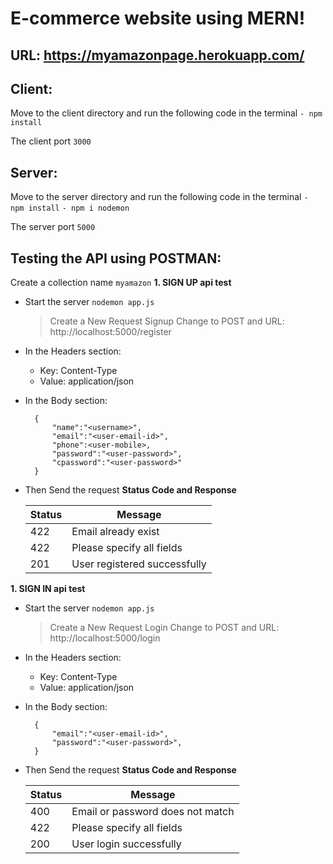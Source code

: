 # E-commerce website using MERN!
## URL: https://myamazonpage.herokuapp.com/

## Client:
Move to the client directory and run the following code in the terminal
`- npm install`

The client port `3000`

## Server:
Move to the server directory and run the following code in the terminal
`- npm install`
`- npm i nodemon`

The server port `5000`

## Testing the API using POSTMAN:
Create a collection name `myamazon`
**1. SIGN UP api test**
- Start the server `nodemon app.js`

    > Create a New Request Signup
    > Change to POST and URL: http://localhost:5000/register

- In the Headers section:
	- Key: Content-Type
	- Value: application/json

- In the Body section:

		{
			"name":"<username>",
			"email":"<user-email-id>",
			"phone":<user-mobile>,
			"password":"<user-password>",
			"cpassword":"<user-password>"
		}
- Then Send the request 
**Status Code and Response**

	| Status | Message |
	|--|--|
	| 422 |  Email already exist |
	| 422| Please specify all fields |
	|201| User registered successfully
**1. SIGN IN api test**
- Start the server `nodemon app.js`

    > Create a New Request Login
    > Change to POST and URL: http://localhost:5000/login

- In the Headers section:
	- Key: Content-Type
	- Value: application/json

- In the Body section:

		{
			"email":"<user-email-id>",
			"password":"<user-password>",
		}
- Then Send the request 
**Status Code and Response**

	| Status | Message |
	|--|--|
	| 400 |  Email or password does not match |
	| 422| Please specify all fields |
	|200| User login successfully
